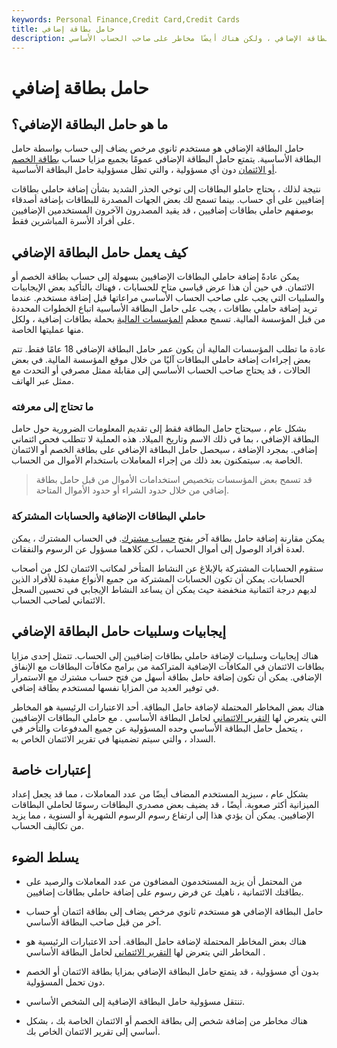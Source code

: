 ```yaml
---
keywords: Personal Finance,Credit Card,Credit Cards
title: حامل بطاقة إضافي
description: حامل البطاقة الإضافي هو مستخدم ثانوي مرخص يضاف إلى حساب بواسطة حامل البطاقة الأساسية. هناك فوائد لحامل البطاقة الإضافي ، ولكن هناك أيضًا مخاطر على صاحب الحساب الأساسي.
---
```


# حامل بطاقة إضافي
## ما هو حامل البطاقة الإضافي؟

حامل البطاقة الإضافي هو مستخدم ثانوي مرخص يضاف إلى حساب بواسطة حامل البطاقة الأساسية. يتمتع حامل البطاقة الإضافي عمومًا بجميع مزايا حساب [بطاقة الخصم أو الائتمان](/creditcard) دون أي مسؤولية ، والتي تظل مسؤولية حامل البطاقة الأساسية.

نتيجة لذلك ، يحتاج حاملو البطاقات إلى توخي الحذر الشديد بشأن إضافة حاملي بطاقات إضافيين على أي حساب. بينما تسمح لك بعض الجهات المصدرة للبطاقات بإضافة أصدقاء بوصفهم حاملي بطاقات إضافيين ، قد يقيد المصدرون الآخرون المستخدمين الإضافيين على أفراد الأسرة المباشرين فقط.

## كيف يعمل حامل البطاقة الإضافي

يمكن عادةً إضافة حاملي البطاقات الإضافيين بسهولة إلى حساب بطاقة الخصم أو الائتمان. في حين أن هذا عرض قياسي متاح للحسابات ، فهناك بالتأكيد بعض الإيجابيات والسلبيات التي يجب على صاحب الحساب الأساسي مراعاتها قبل إضافة مستخدم. عندما تريد إضافة حاملي بطاقات ، يجب على حامل البطاقة الأساسية اتباع الخطوات المحددة من قبل المؤسسة المالية. تسمح معظم [المؤسسات المالية](/financialinstitution) بحملة بطاقات إضافية ، ولكل منها عمليتها الخاصة.

عادة ما تطلب المؤسسات المالية أن يكون عمر حامل البطاقة الإضافي 18 عامًا فقط. تتم بعض إجراءات إضافة حاملي البطاقات آليًا من خلال موقع المؤسسة المالية. في بعض الحالات ، قد يحتاج صاحب الحساب الأساسي إلى مقابلة ممثل مصرفي أو التحدث مع ممثل عبر الهاتف.

### ما تحتاج إلى معرفته

بشكل عام ، سيحتاج حامل البطاقة فقط إلى تقديم المعلومات الضرورية حول حامل البطاقة الإضافي ، بما في ذلك الاسم وتاريخ الميلاد. هذه العملية لا تتطلب فحص ائتماني إضافي. بمجرد الإضافة ، سيحصل حامل البطاقة الإضافي على بطاقة الخصم أو الائتمان الخاصة به. سيتمكنون بعد ذلك من إجراء المعاملات باستخدام الأموال من الحساب.

> قد تسمح بعض المؤسسات بتخصيص استخدامات الأموال من قبل حامل بطاقة إضافي من خلال حدود الشراء أو حدود الأموال المتاحة.

>

### حاملي البطاقات الإضافية والحسابات المشتركة

يمكن مقارنة إضافة حامل بطاقة آخر بفتح [حساب مشترك](/jointaccount). في الحساب المشترك ، يمكن لعدة أفراد الوصول إلى أموال الحساب ، لكن كلاهما مسؤول عن الرسوم والنفقات.

ستقوم الحسابات المشتركة بالإبلاغ عن النشاط المتأخر لمكاتب الائتمان لكل من أصحاب الحسابات. يمكن أن تكون الحسابات المشتركة من جميع الأنواع مفيدة للأفراد الذين لديهم درجة ائتمانية منخفضة حيث يمكن أن يساعد النشاط الإيجابي في تحسين السجل الائتماني لصاحب الحساب.

## إيجابيات وسلبيات حامل البطاقة الإضافي

هناك إيجابيات وسلبيات لإضافة حاملي بطاقات إضافيين إلى الحساب. تتمثل إحدى مزايا بطاقات الائتمان في المكافآت الإضافية المتراكمة من برامج مكافآت البطاقات مع الإنفاق الإضافي. يمكن أن تكون إضافة حامل بطاقة أسهل من فتح حساب مشترك مع الاستمرار في توفير العديد من المزايا نفسها لمستخدم بطاقة إضافي.

هناك بعض المخاطر المحتملة لإضافة حامل البطاقة. أحد الاعتبارات الرئيسية هو المخاطر التي يتعرض لها [التقرير الائتماني](/creditreport) لحامل البطاقة الأساسي . مع حاملي البطاقات الإضافيين ، يتحمل حامل البطاقة الأساسي وحده المسؤولية عن جميع المدفوعات والتأخر في السداد ، والتي سيتم تضمينها في تقرير الائتمان الخاص به.

## إعتبارات خاصة

بشكل عام ، سيزيد المستخدم المضاف أيضًا من عدد المعاملات ، مما قد يجعل إعداد الميزانية أكثر صعوبة. أيضًا ، قد يضيف بعض مصدري البطاقات رسومًا لحاملي البطاقات الإضافيين. يمكن أن يؤدي هذا إلى ارتفاع رسوم الرسوم الشهرية أو السنوية ، مما يزيد من تكاليف الحساب.

## يسلط الضوء

- من المحتمل أن يزيد المستخدمون المضافون من عدد المعاملات والرصيد على بطاقتك الائتمانية ، ناهيك عن فرض رسوم على إضافة حاملي بطاقات إضافيين.

- حامل البطاقة الإضافي هو مستخدم ثانوي مرخص يضاف إلى بطاقة ائتمان أو حساب آخر من قبل صاحب البطاقة الأساسي.

- هناك بعض المخاطر المحتملة لإضافة حامل البطاقة. أحد الاعتبارات الرئيسية هو المخاطر التي يتعرض لها [التقرير الائتماني](/creditreport) لحامل البطاقة الأساسي .

- بدون أي مسؤولية ، قد يتمتع حامل البطاقة الإضافي بمزايا بطاقة الائتمان أو الخصم دون تحمل المسؤولية.

- تنتقل مسؤولية حامل البطاقة الإضافية إلى الشخص الأساسي.

- هناك مخاطر من إضافة شخص إلى بطاقة الخصم أو الائتمان الخاصة بك ، بشكل أساسي إلى تقرير الائتمان الخاص بك.

